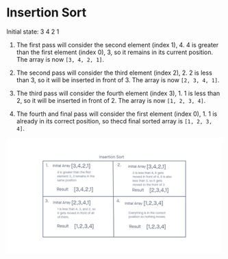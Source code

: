 # Insertion Sort

Initial state: 3 4 2 1

1. The first pass will consider the second element (index 1), 4. 4 is greater than the first element (index 0), 3, so it remains in its current position. The array is now `[3, 4, 2, 1]`.

2. The second pass will consider the third element (index 2), 2. 2 is less than 3, so it will be inserted in front of 3. The array is now `[2, 3, 4, 1]`.

3. The third pass will consider the fourth element (index 3), 1. 1 is less than 2, so it will be inserted in front of 2. The array is now `[1, 2, 3, 4]`.

4. The fourth and final pass will consider the first element (index 0), 1. 1 is already in its correct position, so thecd final sorted array is `[1, 2, 3, 4]`.

![visual](./CC-26.png)
